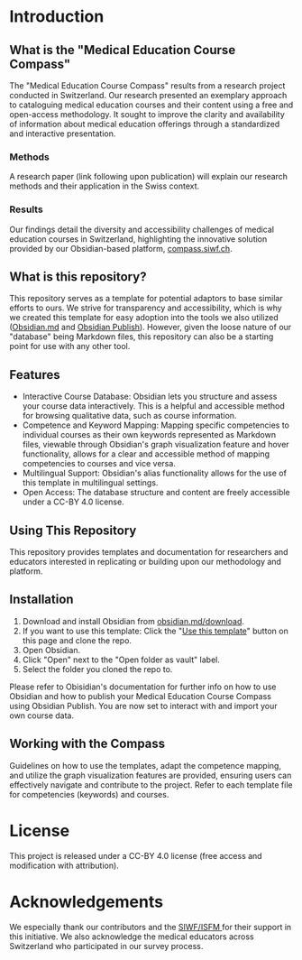 # Introduction
## What is the "Medical Education Course Compass"
The "Medical Education Course Compass" results from a research project conducted in Switzerland. Our research presented an exemplary approach to cataloguing medical education courses and their content using a free and open-access methodology. It sought to improve the clarity and availability of information about medical education offerings through a standardized and interactive presentation.

### Methods
A research paper (link following upon publication) will explain our research methods and their application in the Swiss context.

### Results
Our findings detail the diversity and accessibility challenges of medical education courses in Switzerland, highlighting the innovative solution provided by our Obsidian-based platform, [compass.siwf.ch](compass.siwf.ch). 

## What is this repository?
This repository serves as a template for potential adaptors to base similar efforts to ours. We strive for transparency and accessibility, which is why we created this template for easy adoption into the tools we also utilized ([Obsidian.md](obsidian.md) and [Obsidian Publish](https://obsidian.md/publish)). However, given the loose nature of our "database" being Markdown files, this repository can also be a starting point for use with any other tool.

## Features
* Interactive Course Database: Obsidian lets you structure and assess your course data interactively. This is a helpful and accessible method for browsing qualitative data, such as course information.
* Competence and Keyword Mapping: Mapping specific competencies to individual courses as their own keywords represented as Markdown files, viewable through Obsidian's graph visualization feature and hover functionality, allows for a clear and accessible method of mapping competencies to courses and vice versa.
* Multilingual Support: Obsidian's alias functionality allows for the use of this template in multilingual settings.
* Open Access: The database structure and content are freely accessible under a CC-BY 4.0 license.

## Using This Repository
This repository provides templates and documentation for researchers and educators interested in replicating or building upon our methodology and platform.

## Installation
1. Download and install Obsidian from [obsidian.md/download](obsidian.md/download).
2. If you want to use this template: Click the "[Use this template](https://github.com/andi-gashi/mededcoursecompass/generate)" button on this page and clone the repo.
3. Open Obsidian.
4. Click "Open" next to the "Open folder as vault" label.
5. Select the folder you cloned the repo to.

Please refer to Obisidian's documentation for further info on how to use Obsidian and how to publish your Medical Education Course Compass using Obsidian Publish. You are now set to interact with and import your own course data.

## Working with the Compass
Guidelines on how to use the templates, adapt the competence mapping, and utilize the graph visualization features are provided, ensuring users can effectively navigate and contribute to the project. Refer to each template file for competencies (keywords) and courses.

# License
This project is released under a CC-BY 4.0 license (free access and modification with attribution).

# Acknowledgements
We especially thank our contributors and the [SIWF/ISFM ](siwf.ch) for their support in this initiative. We also acknowledge the medical educators across Switzerland who participated in our survey process.
